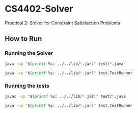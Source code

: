 # CS4402-Solver
Practical 2: Solver for Constraint Satisfaction Problems 

## How to Run

### Running the Solver

```bash
java -cp "$(printf %s: ../../lib/*.jar)" test/*.java
```

```bash
java -cp "$(printf %s: ../../lib/*.jar)" test.TestRunner
```

### Running the tests

```bash
javac -cp "$(printf %s: ../../lib/*.jar)" test/*.java
```

```bash
java -cp "$(printf %s: ../../lib/*.jar)" test.TestRunner
```